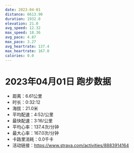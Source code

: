 ```yaml
---
date: 2023-04-01
distance: 6613.90
duration: 1932.0
elevation: 21.0
avg_speed: 12.32
max_speed: 18.36
avg_pace: 4.87
max_pace: 3.27
avg_heartrate: 137.4
max_heartrate: 167.0
calories: 0.0
---
```


# 2023年04月01日 跑步数据

- 距离：6.61公里
- 时长：0:32:12
- 海拔：21.0米
- 平均配速：4:52/公里
- 最快配速：3:16/公里
- 平均心率：137.4次/分钟
- 最大心率：167.0次/分钟
- 卡路里消耗：0.0千卡
- 活动链接：https://www.strava.com/activities/8883914164
